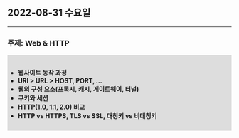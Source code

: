## 2022-08-31 수요일

---

### 주제: Web & HTTP

<div style="background: #DDD; padding-top: 15px; padding-bottom: 10px;">

- <b>웹사이트 동작 과정
- URI > URL > HOST, PORT, ...
- 웹의 구성 요소(프록시, 캐시, 게이트웨이, 터널)
- 쿠키와 세션
- HTTP(1.0, 1.1, 2.0) 비교
- HTTP vs HTTPS, TLS vs SSL, 대칭키 vs 비대칭키</b>

</div>
